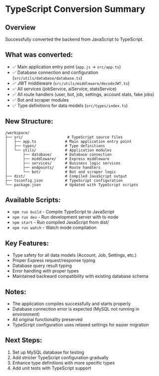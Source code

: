 # TypeScript Conversion Summary

## Overview
Successfully converted the backend from JavaScript to TypeScript.

## What was converted:
- ✅ Main application entry point (`app.js` → `src/app.ts`)
- ✅ Database connection and configuration (`src/utils/database/database.ts`)
- ✅ JWT middleware (`src/utils/middleware/decodeJWT.ts`)
- ✅ All services (jobService, aiService, statsService)
- ✅ All route handlers (user, bot, job, settings, account stats, fake jobs)
- ✅ Bot and scraper modules
- ✅ Type definitions for data models (`src/types/index.ts`)

## New Structure:
```
/workspace/
├── src/                    # TypeScript source files
│   ├── app.ts             # Main application entry point
│   ├── types/             # Type definitions
│   └── utils/             # Application modules
│       ├── database/      # Database connection
│       ├── middleware/    # Express middleware
│       ├── services/      # Business logic services
│       ├── endpoints/     # Route handlers
│       └── bot/           # Bot and scraper logic
├── dist/                  # Compiled JavaScript output
├── tsconfig.json          # TypeScript configuration
└── package.json           # Updated with TypeScript scripts
```

## Available Scripts:
- `npm run build` - Compile TypeScript to JavaScript
- `npm run dev` - Run development server with ts-node
- `npm start` - Run compiled JavaScript from dist/
- `npm run watch` - Watch mode compilation

## Key Features:
- Type safety for all data models (Account, Job, Settings, etc.)
- Proper Express request/response typing
- Database query result typing
- Error handling with proper types
- Maintained backward compatibility with existing database schema

## Notes:
- The application compiles successfully and starts properly
- Database connection error is expected (MySQL not running in environment)
- All original functionality preserved
- TypeScript configuration uses relaxed settings for easier migration

## Next Steps:
1. Set up MySQL database for testing
2. Add stricter TypeScript configuration gradually
3. Enhance type definitions with more specific types
4. Add unit tests with TypeScript support